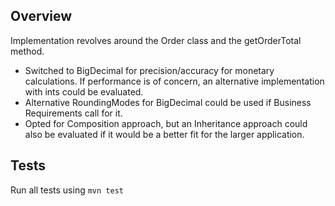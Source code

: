 
## Overview
Implementation revolves around the Order class and the getOrderTotal method.
* Switched to BigDecimal for precision/accuracy for monetary calculations. If performance is of concern,
an alternative implementation with ints could be evaluated.
* Alternative RoundingModes for BigDecimal could be used if Business Requirements call for it.
* Opted for Composition approach, but an Inheritance approach could also be evaluated if it would be a better
fit for the larger application.

## Tests
Run all tests using ````mvn test````